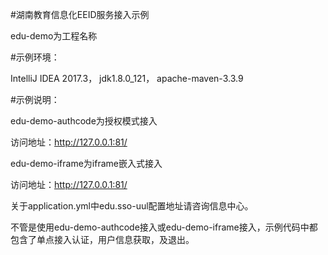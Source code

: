 #湖南教育信息化EEID服务接入示例

edu-demo为工程名称


#示例环境：

IntelliJ IDEA 2017.3，
jdk1.8.0_121，
apache-maven-3.3.9


#示例说明：

edu-demo-authcode为授权模式接入

访问地址：http://127.0.0.1:81/

edu-demo-iframe为iframe嵌入式接入

访问地址：http://127.0.0.1:81/



关于application.yml中edu.sso-uul配置地址请咨询信息中心。

不管是使用edu-demo-authcode接入或edu-demo-iframe接入，示例代码中都包含了单点接入认证，用户信息获取，及退出。
